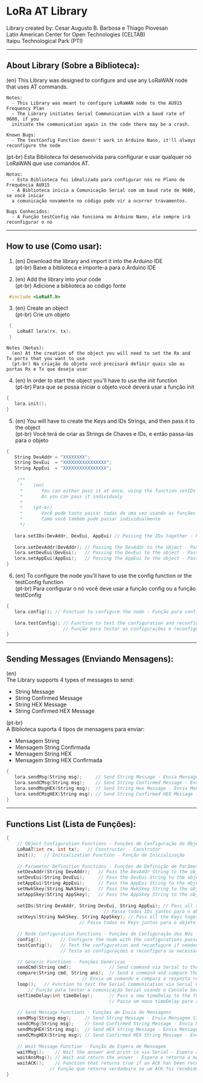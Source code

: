 # LoRa AT Library
Library created by: Cesar Augusto B. Barbosa e Thiago Piovesan  
Latin American Center for Open Technologies (CELTAB)    
Itaipu Technological Park (PTI)

***
## About Library (Sobre a Biblioteca):
  (en)
    This Library was designed to configure and use any LoRaWAN node
    that uses AT commands.

    Notes:
      - This Library was meant to configure LoRaWAN node to the AU915 Frequency Plan
      - The Library initiates Serial Communication with a baud rate of 9600, if you 
      initiate the communication again in the code there may be a crash.
      
    Known Bugs:
      - The testConfig Function doesn't work in Arduino Nano, it'll always reconfigure the node
          

  (pt-br)
    Esta Biblioteca foi desenvolvida para configurar e usar qualquer
    nó LoRaWAN que use comandos AT.
 
    Notas:
      - Esta Biblioteca foi idealizada para configurar nós no Plano de Frequência AU915
      - A Biblioteca inicia a Comunicação Serial com um baud rate de 9600, se você inicar
      a comunicação novamente no código pode vir a ocorrer travamentos.
      
    Bugs Conhecidos:
      - A Função testConfig não funciona no Arduino Nano, ele sempre irá reconfigurar o nó
          

***
## How to use (Como usar):
  1. (en) Download the library and import it into the Arduino IDE  
     (pt-br) Baixe a biblioteca e importe-a para o Arduino IDE
      
  2. (en) Add the library into your code  
     (pt-br) Adicione a biblioteca ao código fonte
      
   ```cpp
	#include <LoRaAT.h>
   ```
  3. (en) Create an object  
     (pt-br) Crie um objeto
     
   ```cpp
	{
	   LoRaAT lora(rx, tx);
	}
   ```
    Notes (Notas):
      (en) At the creation of the object you will need to set the Rx and Tx ports that you want to use
      (pt-br) Na criação do objeto você precisará definir quais são as portas Rx e Tx que deseja usar
  
  4.  (en) In order to start the object you'll have to use the init function  
       (pt-br) Para que se possa iniciar o objeto você deverá usar a função init
       
   ```cpp
   {
      lora.init();
   }
   ```
   
  5. (en) You will have to create the Keys and IDs Strings, and then pass it to the object  
     (pt-br) Você terá de criar as Strings de Chaves e IDs, e então passa-las para o objeto
     
   ```cpp
   {
      String DevAddr = "XXXXXXXX";
      String DevEui  = "XXXXXXXXXXXXXXXX";
      String AppEui  = "XXXXXXXXXXXXXXXX";
    
       /**
        *    (en) 
        *       You can either pass it at once, using the function setIDs and/or setKeys
        *       As you can pass it individualy
        *
        *    (pt-br) 
        *       Você pode tanto passar todas de uma vez usando as funções setIDs e/ou setKeys
        *       Como você também pode passar individualmente
        */
    
      lora.setIDs(DevAddr, DevEui, AppEui) // Passing the IDs together - Passando os IDs juntos
     
      lora.setDevAddr(DevAddr); // Passing the DevAddr to the object - Passando o DevAddr para o objeto
      lora.setDevEui(DevEui);   // Passing the DevEui to the object - Passando o DevEui para o objeto
      lora.setAppEui(AppEui);   // Passing the AppEui to the object - Passando o AppEui para o objeto
   }
   ```
   6. (en) To configure the node you'll have to use the config function or the testConfig function  
      (pt-br) Para configurar o nó você deve usar a função config ou a função testConfig
   
   ```cpp
   {
      lora.config(); // Function to configure the node - Função para configurar o nó
      
      lora.testConfig); // Function to test the configuration and reconfigure if needed
                        // Função para testar as configurações e reconfigurar se necessário
   }
   ```
   
***
## Sending Messages (Enviando Mensagens):
   (en)  
   The Library supports 4 types of messages to send:  
   * String Message  
   * String Confirmed Message  
   * String HEX Message  
   * String Confirmed HEX Message  
   
   (pt-br)  
   A Biblioteca suporta 4 tipos de mensagens para enviar:  
   * Mensagem String  
   * Mensagem String Confirmada  
   * Mensagem String HEX  
   * Mensagem String HEX Confirmada
   
   ```cpp
   {
      lora.sendMsg(String msg);     // Send String Message - Envia Mensagem String
      lora.sendCMsg(String msg);    // Send String Confirmed Message - Envia Mensagem String Confirmada
      lora.sendMsgHEX(String msg);  // Send String Hex Message - Envia Mensagem String HEX
      lora.sendCMsgHEX(String msg); // Send String Confirmed HEX Message - Envia Mensagem String HEX Confirmada
  }
  ```
  
***
## Functions List (Lista de Funções):
  ```cpp
  {
      // Object Configuration Functions - Funções de Configuração do Objeto
      LoRaAT(int rx, int tx);   // Constructor - Construtor
      init();   // Initialization Function - Função de Inicialização
      
      // Parameter Definition Functions - Funções de Definição de Parâmetros
      setDevAddr(String DevAddr);   // Pass the DevAddr String to the object - Passa a String do DevAddr para o objeto
      setDevEui(String DevEui);     // Pass the DevEui String to the object - Passa a String do DevEui para o objeto
      setAppEui(String AppEui);     // Pass the AppEui String to the object - Passa a String do AppEui para o objeto
      setNwkSkey(String NwkSkey);   // Pass the NwkSkey String to the object - Passa a String do NwkSkey para o objeto
      setAppSkey(String AppSkey);   // Pass the AppSkey String to the object - Para a String do AppSkey para o objeto
      
      setIDs(String DevAddr, String DevEui, String AppEui); // Pass all the IDs together to the object
      					        	  // Passa todos IDs juntos para o objeto
      setKeys(String NwkSkey, String AppSkey); // Pass all the Keys together to the object 
						     // Passa todas as Keys juntas para o objeto
      
      // Node Configuration Functions - Funções de Configuração dos Nós
      config();       // Configure the node with the configurations passed - Configura o nó com as configurações passadas
      testConfig();   // Test the configuration and reconfigure if needed, returns true if succeeded and false if not
	                  // Testa as configurações e reconfigura se necessário, retorna verdadeiro se bem sucedido e falso caso não for

      // Generic Functions - Funções Genéricas
      sendCmd(String cmd);              // Send command via Serial to the node - Envia comandos para o nó via Serial
      compare(String cmd, String ans);  // Send a command and compare the received answer
			   	              // Envia um comando e compara a resposta recebida
      loop();   // Function to test the Serial Communication via Serial Console
          // Função para testar a comunicação Serial usando o Console Serial
      setTimeDelay(int timeDelay);      // Pass a new timeDelay to the functions 
                                        // Passa um novo timeDelay para as funções
      
      // Send Message Functions - Funções de Envio de Mensagens
      sendMsg(String msg);     // Send String Message - Envia Mensagem String
      sendCMsg(String msg);    // Send Confirmed String Message - Envia Mensagem String Confirmada
      sendMsgHEX(String msg);  // Send HEX String Message - Envia Mensagem String HEX
      sendCMsgHEX(String msg); // Send Confirmed HEX String Message - Envia Mensagem String HEX Confirmada
      
      // Wait Message Function - Função de Espera de Mensagem
      waitMsg();    // Wait the answer and print in via Serial - Espera a mensagem e imprime via Serial
      waitAnsMsg(); // Wait and return the answer - Espera e retorna a mensagem - (delay = timedelay*2)
      waitACK();    // Function that returns true if an ACK has been received or false if not received
	 	          // Função que retorna verdadeiro se um ACK foi recebido e falso caso não tenha recebido
}
```


